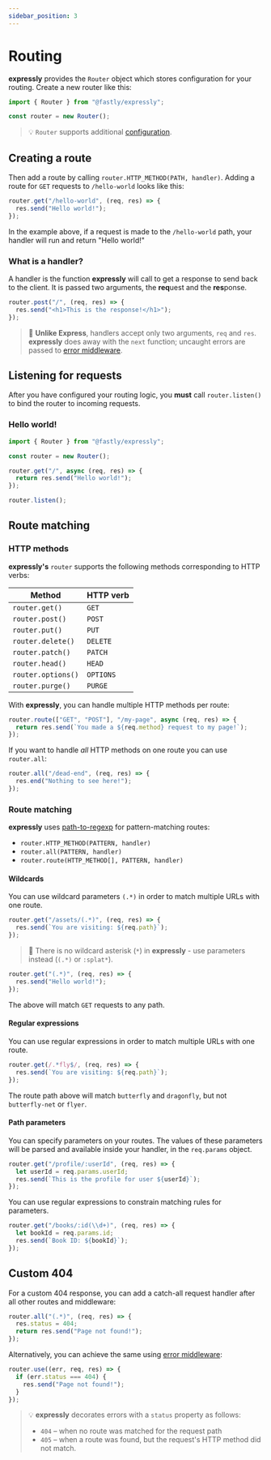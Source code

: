 ```yaml
---
sidebar_position: 3
---
```


# Routing

**expressly** provides the `Router` object which stores configuration for your routing. Create a new router like this:

```javascript
import { Router } from "@fastly/expressly";

const router = new Router();
```

> 💡 `Router` supports additional [configuration](config.md).

## Creating a route

Then add a route by calling `router.HTTP_METHOD(PATH, handler)`. Adding a route for `GET` requests to `/hello-world` looks like this:

```javascript
router.get("/hello-world", (req, res) => {
  res.send("Hello world!");
});
```

In the example above, if a request is made to the `/hello-world` path, your handler will run and return "Hello world!"

### What is a handler?

A handler is the function **expressly** will call to get a response to send back to the client. It is passed two arguments, the **req**uest and the **res**ponse.

```javascript
router.post("/", (req, res) => {
  res.send("<h1>This is the response!</h1>");
});
```

> 🚨 **Unlike Express**, handlers accept only two arguments, `req` and `res`. **expressly** does away with the `next` function; uncaught errors are passed to [error middleware](./middleware/error-middleware.md).

## Listening for requests

After you have configured your routing logic, you **must** call `router.listen()` to bind the router to incoming requests.

### Hello world!

```javascript
import { Router } from "@fastly/expressly";

const router = new Router();

router.get("/", async (req, res) => {
  return res.send("Hello world!");
});

router.listen();
```

## Route matching

### HTTP methods

**expressly's** `router` supports the following methods corresponding to HTTP verbs:

| **Method**         | **HTTP verb** |
| ------------------ | ------------- |
| `router.get()`     | `GET`         |
| `router.post()`    | `POST`        |
| `router.put()`     | `PUT`         |
| `router.delete()`  | `DELETE`      |
| `router.patch()`   | `PATCH`       |
| `router.head()`    | `HEAD`        |
| `router.options()` | `OPTIONS`     |
| `router.purge()`   | `PURGE`       |

With **expressly**, you can handle multiple HTTP methods per route:

```javascript
router.route(["GET", "POST"], "/my-page", async (req, res) => {
  return res.send(`You made a ${req.method} request to my page!`);
});
```

If you want to handle _all_ HTTP methods on one route you can use `router.all`:

```javascript
router.all("/dead-end", (req, res) => {
  res.end("Nothing to see here!");
});
```

### Route matching

**expressly** uses [path-to-regexp](https://www.npmjs.com/package/path-to-regexp) for pattern-matching routes:

- `router.HTTP_METHOD(PATTERN, handler)`
- `router.all(PATTERN, handler)`
- `router.route(HTTP_METHOD[], PATTERN, handler)`

#### Wildcards

You can use wildcard parameters `(.*)` in order to match multiple URLs with one route.

```javascript
router.get("/assets/(.*)", (req, res) => {
  res.send(`You are visiting: ${req.path}`);
});
```

> 🚨 There is no wildcard asterisk (`*`) in **expressly** - use parameters instead (`(.*)` or `:splat*`).

```javascript
router.get("(.*)", (req, res) => {
  res.send("Hello world!");
});
```

The above will match `GET` requests to any path.

#### Regular expressions

You can use regular expressions in order to match multiple URLs with one route.

```javascript
router.get(/.*fly$/, (req, res) => {
  res.send(`You are visiting: ${req.path}`);
});
```

The route path above will match `butterfly` and `dragonfly`, but not `butterfly-net` or `flyer`.

#### Path parameters

You can specify parameters on your routes. The values of these parameters will be parsed and available inside your handler, in the `req.params` object.

```javascript
router.get("/profile/:userId", (req, res) => {
  let userId = req.params.userId;
  res.send(`This is the profile for user ${userId}`);
});
```

You can use regular expressions to constrain matching rules for parameters.

```javascript
router.get("/books/:id(\\d+)", (req, res) => {
  let bookId = req.params.id;
  res.send(`Book ID: ${bookId}`);
});
```

## Custom 404

For a custom 404 response, you can add a catch-all request handler after all other routes and middleware:

```javascript
router.all("(.*)", (req, res) => {
  res.status = 404;
  return res.send("Page not found!");
});
```

Alternatively, you can achieve the same using [error middleware](middleware/error-middleware.md):

```javascript
router.use((err, req, res) => {
  if (err.status === 404) {
    res.send("Page not found!");
  }
});
```

> 💡 **expressly** decorates errors with a `status` property as follows:
>
> - `404` – when no route was matched for the request path
> - `405` – when a route was found, but the request's HTTP method did not match.
